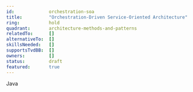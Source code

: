 ```yaml
---
id:				orchestration-soa
title:      	"Orchestration-Driven Service-Oriented Architecture"
ring:       	hold
quadrant:   	architecture-methods-and-patterns
relatedTo:		[]
alternativeTo:	[]
skillsNeeded:	[]
supportsTvdBB:	[]
owners:         [] 
status:			draft
featured:       true
---
```


Java